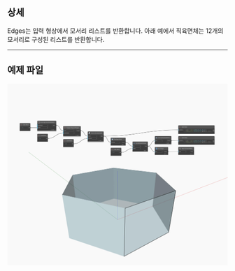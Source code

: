 ## 상세
Edges는 입력 형상에서 모서리 리스트를 반환합니다. 아래 예에서 직육면체는 12개의 모서리로 구성된 리스트를 반환합니다.
___
## 예제 파일

![Edges](./Autodesk.DesignScript.Geometry.Face.Edges_img.jpg)


